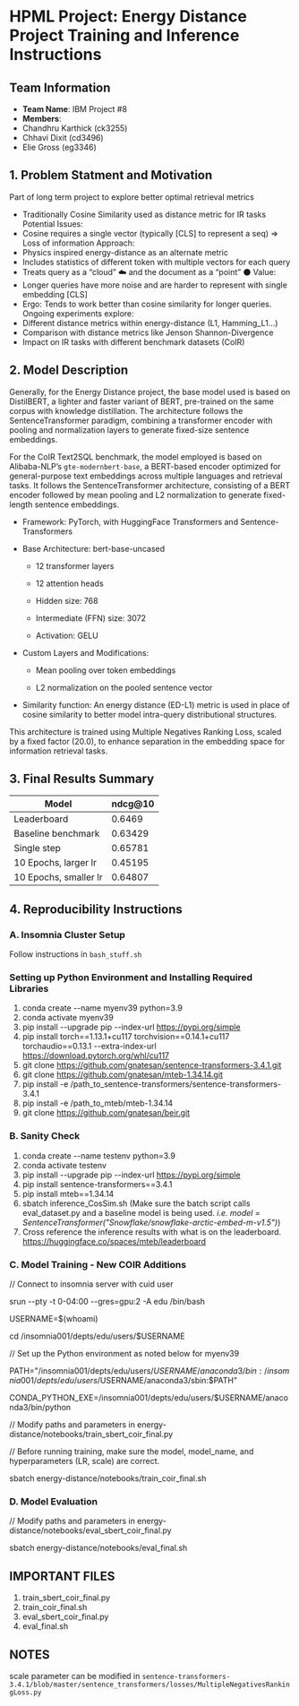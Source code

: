 # HPML Project: Energy Distance Project Training and Inference Instructions
## Team Information
- **Team Name**: IBM Project #8
- **Members**:
- Chandhru Karthick (ck3255)
- Chhavi Dixit (cd3496)
- Elie Gross (eg3346)
## 1. Problem Statment and Motivation
Part of long term project to explore better optimal retrieval metrics
* Traditionally Cosine Similarity used as distance metric for IR tasks
Potential Issues:
* Cosine requires a single vector (typically [CLS] to represent a seq) => Loss of information
Approach:
* Physics inspired energy-distance as an alternate metric
* Includes statistics of different token with multiple vectors for each query
* Treats query as a “cloud” ☁️ and the document as a “point” ⚫️
Value:
* Longer queries have more noise and are harder to represent with single embedding [CLS]
* Ergo: Tends to work better than cosine similarity for longer queries.
Ongoing experiments explore:
* Different distance metrics within energy-distance (L1, Hamming_L1…)
* Comparison with distance metrics like Jenson Shannon-Divergence
* Impact on IR tasks with different benchmark datasets (CoIR)


## 2. Model Description
Generally, for the Energy Distance project, the base model used is based on DistilBERT, a lighter and faster variant of BERT, pre-trained on the same corpus with knowledge distillation. The architecture follows the SentenceTransformer paradigm, combining a transformer encoder with pooling and normalization layers to generate fixed-size sentence embeddings.

For the CoIR Text2SQL benchmark, the model employed is based on Alibaba-NLP’s `gte-modernbert-base`, a BERT-based encoder optimized for general-purpose text embeddings across multiple languages and retrieval tasks. It follows the SentenceTransformer architecture, consisting of a BERT encoder followed by mean pooling and L2 normalization to generate fixed-length sentence embeddings.

* Framework: PyTorch, with HuggingFace Transformers and Sentence-Transformers
* Base Architecture: bert-base-uncased

  * 12 transformer layers

  * 12 attention heads

  * Hidden size: 768

  * Intermediate (FFN) size: 3072

  * Activation: GELU

* Custom Layers and Modifications:

  * Mean pooling over token embeddings

  * L2 normalization on the pooled sentence vector

* Similarity function: An energy distance (ED-L1) metric is used in place of cosine similarity to better model intra-query distributional structures.

This architecture is trained using Multiple Negatives Ranking Loss, scaled by a fixed factor (20.0), to enhance separation in the embedding space for information retrieval tasks.


## 3. Final Results Summary


| Model                     | ndcg@10 |
|---------------------------|---------|
| Leaderboard               | 0.6469  |
| Baseline benchmark        | 0.63429 |
| Single step               | 0.65781 |
| 10 Epochs, larger lr      | 0.45195 |
| 10 Epochs, smaller lr     | 0.64807 |


## 4. Reproducibility Instructions

### A. Insomnia Cluster Setup
Follow instructions in `bash_stuff.sh`

### Setting up Python Environment and Installing Required Libraries
1. conda create --name myenv39 python=3.9
2. conda activate myenv39
3. pip install --upgrade pip --index-url https://pypi.org/simple
4. pip install torch==1.13.1+cu117 torchvision==0.14.1+cu117 torchaudio==0.13.1 --extra-index-url https://download.pytorch.org/whl/cu117
5. git clone https://github.com/gnatesan/sentence-transformers-3.4.1.git
6. git clone https://github.com/gnatesan/mteb-1.34.14.git
7. pip install -e /path_to_sentence-transformers/sentence-transformers-3.4.1
8. pip install -e /path_to_mteb/mteb-1.34.14
9. git clone https://github.com/gnatesan/beir.git

### B. Sanity Check
1. conda create --name testenv python=3.9
2. conda activate testenv
3. pip install --upgrade pip --index-url https://pypi.org/simple
4. pip install sentence-transformers==3.4.1
5. pip install mteb==1.34.14
6. sbatch inference_CosSim.sh (Make sure the batch script calls eval_dataset.py and a baseline model is being used. *i.e. model = SentenceTransformer("Snowflake/snowflake-arctic-embed-m-v1.5")*)
7. Cross reference the inference results with what is on the leaderboard. https://huggingface.co/spaces/mteb/leaderboard

### C. Model Training - New COIR Additions

// Connect to insomnia server with cuid user

srun --pty -t 0-04:00 --gres=gpu:2 -A edu /bin/bash

USERNAME=$(whoami)

cd /insomnia001/depts/edu/users/$USERNAME

// Set up the Python environment as noted below for myenv39

PATH="/insomnia001/depts/edu/users/$USERNAME/anaconda3/bin:/insomnia001/depts/edu/users/$USERNAME/anaconda3/sbin:$PATH"

CONDA_PYTHON_EXE=/insomnia001/depts/edu/users/$USERNAME/anaconda3/bin/python


// Modify paths and parameters in energy-distance/notebooks/train_sbert_coir_final.py

// Before running training, make sure the model, model_name, and hyperparameters (LR, scale) are correct.

sbatch energy-distance/notebooks/train_coir_final.sh



### D. Model Evaluation

// Modify paths and parameters in energy-distance/notebooks/eval_sbert_coir_final.py

sbatch energy-distance/notebooks/eval_final.sh





## IMPORTANT FILES
1. train_sbert_coir_final.py
2. train_coir_final.sh
3. eval_sbert_coir_final.py
4. eval_final.sh


## NOTES
scale parameter can be modified in
`sentence-transformers-3.4.1/blob/master/sentence_transformers/losses/MultipleNegativesRankingLoss.py`
